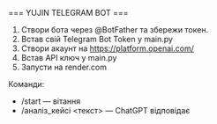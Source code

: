 === YUJIN TELEGRAM BOT ===

1. Створи бота через @BotFather та збережи токен.
2. Встав свій Telegram Bot Token у main.py
3. Створи акаунт на https://platform.openai.com/
4. Встав API ключ у main.py
5. Запусти на render.com

Команди:
- /start — вітання
- /аналіз_кейсі <текст> — ChatGPT відповідає
